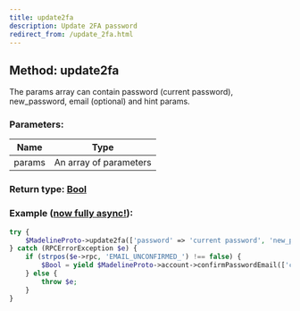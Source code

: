 ```yaml
---
title: update2fa
description: Update 2FA password
redirect_from: /update_2fa.html
---
```

## Method: update2fa  

The params array can contain password (current password), new_password, email (optional) and hint params.

### Parameters:

| Name     |    Type       |
|----------|---------------|
|params|An array of parameters|

### Return type: [Bool](API_docs/types/Bool.md)

### Example ([now fully async!](https://docs.madelineproto.xyz/docs/ASYNC.html)):


```php
try {
    $MadelineProto->update2fa(['password' => 'current password', 'new_password' => 'New password', 'email' => 'daniil@daniil.it', 'hint' => 'ponies']);
} catch (RPCErrorException $e) {
    if (strpos($e->rpc, 'EMAIL_UNCONFIRMED_') !== false) {
        $Bool = yield $MadelineProto->account->confirmPasswordEmail(['code' => yield $MadelineProto->readline('Enter your email code: ')]);
    } else {
        throw $e;
    }
}
```
